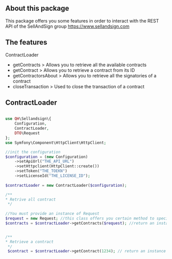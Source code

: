 ## About this package
This package offers you some features in order to interact with the REST API of the SellAndSign group
https://www.sellandsign.com

## The features 
ContractLoader
* getContracts > Allows you to retrieve all the available contracts
* getContract > Allows you to retrieve a contract from its ID
* getContractorsAbout > Allows you to retrieve all the signatories of a contract
* closeTransaction > Used to close the transaction of a contract 


## ContractLoader
```php

use QH\Sellandsign\{
    Configuration,
    ContractLoader,
    DTO\Request
};
use Symfony\Component\HttpClient\HttpClient;

//init the configuration
$configuration = (new Configuration)
    ->setApiUrl("THE_API_URL")
    ->setHttpclient(HttpClient::create())
    ->setToken("THE_TOEKN")
    ->setLicenseId("THE_LICENSE_ID");
    
$contractLoader = new ContractLoader($configuration);

/**
* Retrive all contract
 */
 
//You must provide an instance of Request
$request = new Request; //this class offers you certain method to specify filters
$contracts = $contractLoader->getContracts($request); //return an instance of ContractCollection


/**
* Retrieve a contract
 */
 $contract = $contractLoader->getContract(1234); // return an instance of Contract or null

```

